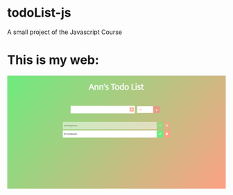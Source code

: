 # todoList-js
A small project of the Javascript Course

# This is my web:
<img src="./interface.png" alt="My web"/>


